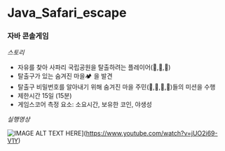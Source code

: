 # Java_Safari_escape
### 자바 콘솔게임
*스토리*
- 자유를 찾아 사파리 국립공원을 탈출하려는 플레이어(🐷,🐯,🐻)
- 탈출구가 있는 숨겨진 마을🏕 을 발견
- 탈출구 비밀번호를 알아내기 위해 숨겨진 마을 주민(🦉,🐢,🦅,🦚)들의 미션을 수행
- 제한시간 15일 (15분)
- 게임스코어 측정 요소: 소요시간, 보유한 코인, 야생성

*실행영상*

![IMAGE ALT TEXT HERE](https://img.youtube.com/vi/jUO2i69-V1Y/0.jpg)](https://www.youtube.com/watch?v=jUO2i69-V1Y)
